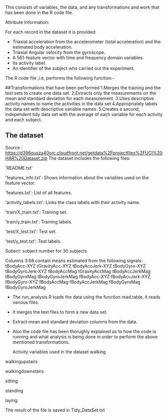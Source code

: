 This consists of variables, the data, and any transformations and work that has been done in the R code file.

Attribute Information:

For each record in the dataset it is provided: 
- Triaxial acceleration from the accelerometer (total acceleration) and the estimated body acceleration. 
- Triaxial Angular velocity from the gyroscope. 
- A 561-feature vector with time and frequency domain variables. 
- Its activity label. 
- An identifier of the subject who carried out the experiment.

The R code file ,i.e, performs the following function:-

##Transformations that have been performed
1.Merges the training and the test sets to create one data set.
2.Extracts only the measurements on the mean and standard deviation for each measurement. 
3.Uses descriptive activity names to name the activities in the data set
4.Appropriately labels the data set with descriptive variable names. 
5.Creates a second, independent tidy data set with the average of each variable for each activity and each subject.

## The dataset

Source : https://d396qusza40orc.cloudfront.net/getdata%2Fprojectfiles%2FUCI%20HAR%20Dataset.zip 
The dataset includes the following files:

'README.txt'

'features_info.txt': Shows information about the variables used on the feature vector.

'features.txt': List of all features.

'activity_labels.txt': Links the class labels with their activity name.

'train/X_train.txt': Training set.

'train/y_train.txt': Training labels.

'test/X_test.txt': Test set.

'test/y_test.txt': Test labels.

Subect: subject number for 30 subjects

Columns 3:68 contain means estimated from the following signals:
tBodyAcc-XYZ
tGravityAcc-XYZ
tBodyAccJerk-XYZ
tBodyGyro-XYZ
tBodyGyroJerk-XYZ
tBodyAccMag
tGravityAccMag
tBodyAccJerkMag
tBodyGyroMag
tBodyGyroJerkMag
fBodyAcc-XYZ
fBodyAccJerk-XYZ
fBodyGyro-XYZ
fBodyAccMag
fBodyAccJerkMag
fBodyGyroMag
fBodyGyroJerkMag



* The run_analysis.R loads the data using the function read.table, it reads various files.
* It merges the text files to form a new data set.
* Extract mean and standard deviation columns from the data.
* Also the code file has been thorughly explained as to how the code is running and what analysis is being done
  in order to perform the above mentioned transformations.
  
  Activity variables used in the dataset
  walking

walkingupstairs

walkingdownstairs

sitting

standing

laying


The result of the file is saved in Tidy_DataSet.txt 
